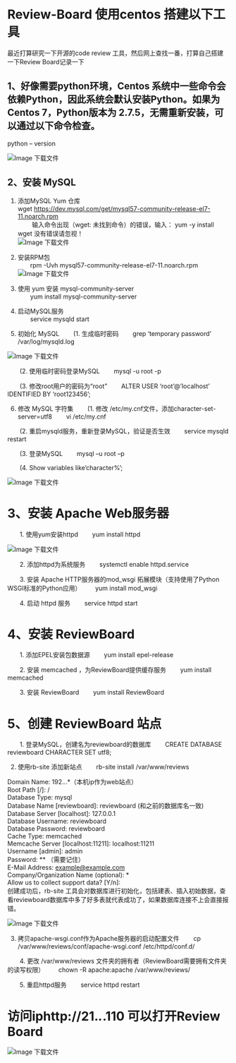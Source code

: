 # Review-Board  使用centos 搭建以下工具

最近打算研究一下开源的code review 工具，然后网上查找一番，打算自己搭建一下Review Board记录一下    

## 1、好像需要python环境，Centos 系统中一些命令会依赖Python，因此系统会默认安装Python。如果为Centos 7，Python版本为 2.7.5，无需重新安装，可以通过以下命令检查。    

python – version    

![Image 下载文件](https://github.com/liweiDiao/Review-Board/blob/master/images/1.png)    

## 2、安装 MySQL    

1. 添加MySQL Yum 仓库    
   wget https://dev.mysql.com/get/mysql57-community-release-el7-11.noarch.rpm     
   输入命令出现（wget: 未找到命令）的错误，输入：  yum -y install wget     没有错误请忽视！    
  ![Image 下载文件](https://github.com/liweiDiao/Review-Board/blob/master/images/2.png)    
  
2. 安装RPM包     
  rpm -Uvh mysql57-community-release-el7-11.noarch.rpm    
  ![Image 下载文件](https://github.com/liweiDiao/Review-Board/blob/master/images/3.png)  

3. 使用 yum 安装 mysql-community-server     
  yum install mysql-community-server    
  
4. 启动MySQL服务     
  service mysqld start    

5. 初始化 MySQL
  (1. 生成临时密码 
  grep ‘temporary password’ /var/log/mysqld.log
  
  ![Image 下载文件](https://github.com/liweiDiao/Review-Board/blob/master/images/4.png) 

  (2. 使用临时密码登录MySQL 
  mysql -u root -p

  (3. 修改root用户的密码为“root” 
  ALTER USER ‘root’@’localhost’ IDENTIFIED BY ‘root123456’;
  
6. 修改 MySQL 字符集
  (1. 修改 /etc/my.cnf文件，添加character-set-server=utf8 
  vi /etc/my.cnf

  (2. 重启mysqld服务，重新登录MySQL，验证是否生效 
  service mysqld restart

  (3. 登录MySQL 
  mysql –u root –p

  (4. Show variables like‘character%’;
  
  ![Image 下载文件](https://github.com/liweiDiao/Review-Board/blob/master/images/5.png) 
 
# 3、安装 Apache Web服务器
  1. 使用yum安装httpd 
  yum install httpd

![Image 下载文件](https://github.com/liweiDiao/Review-Board/blob/master/images/6.png) 

  2. 添加httpd为系统服务 
  systemctl enable httpd.service

  3. 安装 Apache HTTP服务器的mod_wsgi 拓展模块（支持使用了Python WSGI标准的Python应用） 
  yum install mod_wsgi

  4. 启动 httpd 服务 
  service httpd start
 
 # 4、安装 ReviewBoard
  1. 添加EPEL安装包数据源 
  yum install epel-release

  2. 安装 memcached ，为ReviewBoard提供缓存服务 
  yum install memcached

  3. 安装 ReviewBoard 
  yum install ReviewBoard
  
 # 5、创建 ReviewBoard 站点
  1. 登录MySQL，创建名为reviewboard的数据库 
  CREATE DATABASE reviewboard CHARACTER SET utf8;
  
  2. 使用rb-site 添加新站点 
  rb-site install /var/www/reviews
  
  Domain Name: 192.*.*.*（本机ip作为web站点）     
 Root Path [/]: /     
 Database Type: mysql     
 Database Name [reviewboard]: reviewboard (和之前的数据库名一致)     
 Database Server [localhost]: 127.0.0.1     
 Database Username: reviewboard     
 Database Password: reviewboard     
 Cache Type: memcached       
 Memcache Server [localhost:11211]: localhost:11211     
 Username [admin]: admin     
 Password: ** （需要记住）     
 E-Mail Address: example@example.com     
 Company/Organization Name (optional): *     
Allow us to collect support data? [Y/n]:    
 创建成功后，rb-site 工具会对数据库进行初始化，包括建表、插入初始数据，查看reviewboard数据库中多了好多表就代表成功了，如果数据库连接不上会直接报错。

 ![Image 下载文件](https://github.com/liweiDiao/Review-Board/blob/master/images/7.png) 
 
 3. 拷贝apache-wsgi.conf作为Apache服务器的启动配置文件 
  cp /var/www/reviews/conf/apache-wsgi.conf /etc/httpd/conf.d/

  4. 更改 /var/www/reviews 文件夹的拥有者（ReviewBoard需要拥有文件夹的读写权限） 
  chown -R apache:apache /var/www/reviews/

  5. 重启httpd服务 
  service httpd restart
  
  # 访问iphttp://21.*.*.110   可以打开Review Board      
  ![Image 下载文件](https://github.com/liweiDiao/Review-Board/blob/master/images/8.png) 

  
